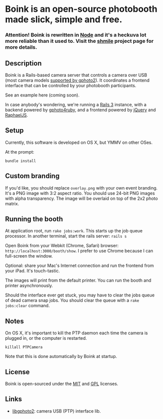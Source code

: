 Boink is an open-source photobooth made slick, simple and free.
===

### Attention! Boink is rewritten in [Node](http://www.nodejs.org) and it's a heckuva lot more reliable than it used to. Visit the [shmile](http://www.github.com/andrewhao/shmile) project page for more details.

Description
---
Boink is a Rails-based camera server that controls a camera over USB (most camera models [supported by gphoto2](http://www.gphoto.org/proj/libgphoto2/support.php)). It coordinates a frontend interface that can be controlled by your photobooth participants.

See an example here (coming soon).

In case anybody's wondering, we're running a [Rails 3](http://rubyonrails.org) instance, with a backend powered by [gphoto4ruby](http://rubyforge.org/projects/gphoto4ruby/), and a frontend powered by [jQuery](http://jquery.com) and [RaphaelJS](http://raphaeljs.com).

Setup
---
Currently, this software is developed on OS X, but YMMV on other OSes.

At the prompt:

`bundle install`

Custom branding
---
If you'd like, you should replace `overlay.png` with your own event branding. It's a PNG image with 3:2 aspect ratio. You should use 24-bit PNG images with alpha transparency. The image will be overlaid on top of the 2x2 photo matrix.

Running the booth
---
At application root, run `rake jobs:work`. This starts up the job queue processor.
In another terminal, start the rails server: `rails s`

Open Boink from your Webkit (Chrome, Safari) browser: `http://localhost:3000/booth/show`. I prefer to use Chrome because I can full-screen the window.

Optional: share your Mac's Internet connection and run the frontend from your iPad. It's touch-tastic.

The images will print from the default printer. You can run the booth and printer asynchronously.

Should the interface ever get stuck, you may have to clear the jobs queue of dead camera snap jobs. You should clear the queue with a `rake jobs:clear` command.

Notes
---
On OS X, it's important to kill the PTP daemon each time the camera is plugged in, or the computer is restarted.

`killall PTPCamera`

Note that this is done automatically by Boink at startup.

License
---
Boink is open-sourced under the [MIT](http://www.opensource.org/licenses/mit-license.php) and [GPL](http://www.gnu.org/copyleft/gpl.html) licenses.

Links
---
  - [libgphoto2](http://www.gphoto.org/proj/libgphoto2/): camera USB (PTP) interface lib.
